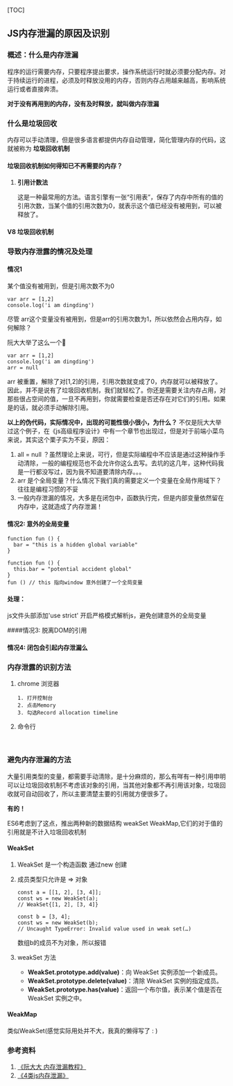 [TOC]

## JS内存泄漏的原因及识别

### 概述：什么是内存泄漏

程序的运行需要内存，只要程序提出要求，操作系统运行时就必须要分配内存。对于持续运行的进程，必须及时释放没用的内存，否则内存占用越来越高，影响系统运行或者直接奔溃。

**对于没有再用到的内存，没有及时释放，就叫做内存泄漏**



### 什么是垃圾回收

内存可以手动清理，但是很多语言都提供内存自动管理，简化管理内存的代码，这就被称为 **垃圾回收机制**

#### 垃圾回收机制如何得知已不再需要的内存？

1. **引用计数法**

   这是一种最常用的方法。语言引擎有一张“引用表”，保存了内存中所有的值的引用次数，当某个值的引用次数为0，就表示这个值已经没有被用到，可以被释放了。



#### V8 垃圾回收机制



### 导致内存泄露的情况及处理

#### 情况1

某个值没有被用到，但是引用次数不为0

```
var arr = [1,2]
console.log('i am dingding')
```

 尽管 arr这个变量没有被用到，但是arr的引用次数为1，所以依然会占用内存，如何解除？

阮大大举了这么一个🌰

```
var arr = [1,2]
console.log('i am dingding')
arr = null
```

arr 被重置，解除了对[1,2]的引用，引用次数就变成了0，内存就可以被释放了。因此，并不是说有了垃圾回收机制，我们就轻松了。你还是需要关注内存占用，对那些很占空间的值，一旦不再用到，你就需要检查是否还存在对它们的引用。如果是的话，就必须手动解除引用。

**以上的伪代码，实际情况中，出现的可能性很小很小，为什么？** 不仅是阮大大举过这个例子，在《js高级程序设计》中有一个章节也出现过，但是对于前端小菜鸟来说，其实这个栗子实为不妥，原因：

1. all = null ？虽然理论上来说，可行，但是实际编程中不应该是通过这种操作手动清除，一般的编程规范也不会允许你这么去写。去坑的这几年，这种代码我是一行都没写过，因为我不知道要清除内存。。。
2. arr 是个全局变量？什么情况下我们真的需要定义一个变量在全局作用域下？往往是编程习惯的不妥
3. 一般内存泄漏的情况，大多是在闭包中，函数执行完，但是内部变量依然留在内存中，这就造成了内存泄漏！

#### 情况2:  意外的全局变量

```
function fun () {
  bar = "this is a hidden global variable" 
}
```

```
function fun () {
  this.bar = "potential accident global"
}
fun () // this 指向window 意外创建了一个全局变量
```

#### 处理：

js文件头部添加'use strict' 开启严格模式解析js，避免创建意外的全局变量



####情况3:  脱离DOM的引用





#### 情况4:  闭包会引起内存泄漏么







### 内存泄露的识别方法

1. chrome 浏览器

   ```
   1. 打开控制台
   2. 点击Memory
   3. 勾选Record allocation timeline
   ```

2. 命令行

   ​

### 避免内存泄漏的方法

大量引用类型的变量，都需要手动清除，是十分麻烦的，那么有咩有一种引用申明可以让垃圾回收机制不考虑该对象的引用，当其他对象都不再引用该对象，垃圾回收就可自动回收了，所以主要清楚主要的引用就方便很多了。

**有的！**

ES6考虑到了这点，推出两种新的数据结构 weakSet WeakMap,它们的对于值的引用就是不计入垃圾回收机制

#### WeakSet

1. WeakSet 是一个构造函数 通过new 创建

2. 成员类型只允许是 => 对象

   ```
   const a = [[1, 2], [3, 4]];
   const ws = new WeakSet(a);
   // WeakSet{[1, 2], [3, 4]}

   const b = [3, 4];
   const ws = new WeakSet(b);
   // Uncaught TypeError: Invalid value used in weak set(…)
   ```

   数组b的成员不为对象，所以报错

3. weakSet 方法

   * **WeakSet.prototype.add(value)**：向 WeakSet 实例添加一个新成员。
   * **WeakSet.prototype.delete(value)**：清除 WeakSet 实例的指定成员。
   * **WeakSet.prototype.has(value)**：返回一个布尔值，表示某个值是否在 WeakSet 实例之中。

#### WeakMap

类似WeakSet(感觉实际用处并不大，我真的懒得写了 : )



### 参考资料

1. [《阮大大 内存泄漏教程》](http://www.ruanyifeng.com/blog/2017/04/memory-leak.html?utm_source=tuicool&utm_medium=referral/*&^%$)
2. [《4类js内存泄漏》](https://jinlong.github.io/2016/05/01/4-Types-of-Memory-Leaks-in-JavaScript-and-How-to-Get-Rid-Of-Them/)

